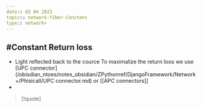 ```yaml
---
date:: 02 04 2023
topic:: network-fiber-Constans
type:: network+
---
```

## #Constant Return loss
- Light reflected back to the cource 
	To maximalize the return loos we use [UPC connector](/obisdian_ntoes/notes_obsidian/ZPythonref/DjangoFramework/Network+/Phisicall/UPC connector.md) or [[APC connectors]]
- 

>[!quote]